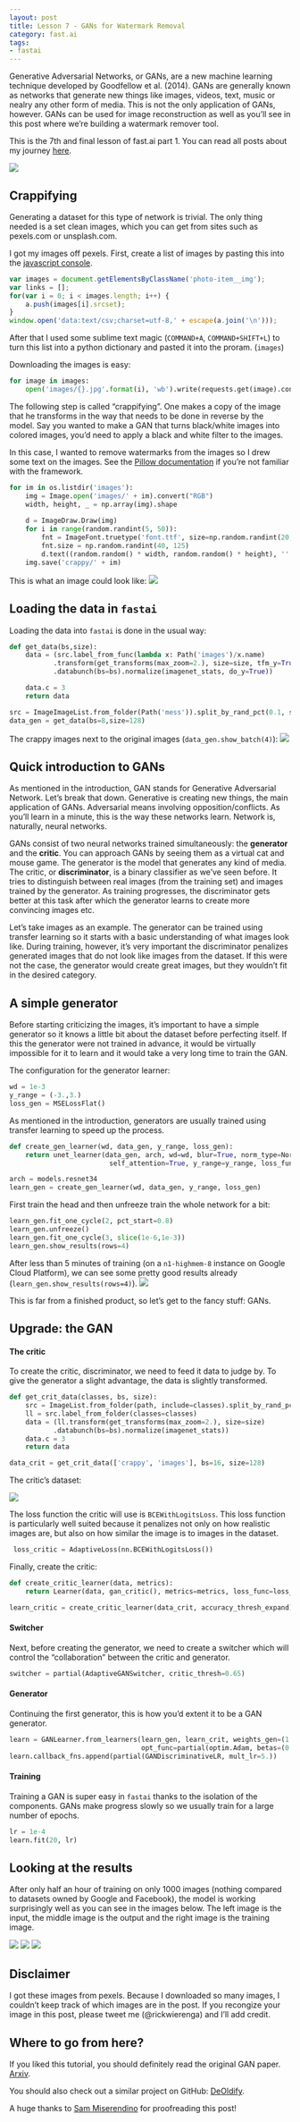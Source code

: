 ```yaml
---
layout: post
title: Lesson 7 - GANs for Watermark Removal
category: fast.ai
tags:
- fastai
---
```


Generative Adversarial Networks, or GANs, are a new machine learning technique developed by Goodfellow et al. (2014). GANs are generally known as networks that generate new things like images, videos, text, music or nealry any other form of media. This is not the only application of GANs, however. GANs can be used for image reconstruction as well as you’ll see in this post where we’re building a watermark remover tool.

This is the 7th and final lesson of fast.ai part 1. You can read all posts about my journey [here](https://rickwierenga.com/tag/fastai).

![](/assets/images/7/r2.png)

## Crappifying
Generating a dataset for this type of network is trivial. The only thing needed is a set clean images, which you can get from sites such as pexels.com or unsplash.com.

I got my images off pexels. First, create a list of images by pasting this into the [javascript console](https://webmasters.stackexchange.com/questions/8525/how-do-i-open-the-javascript-console-in-different-browsers).
```javascript
var images = document.getElementsByClassName('photo-item__img');
var links = [];
for(var i = 0; i < images.length; i++) { 
	a.push(images[i].srcset); 
}
window.open('data:text/csv;charset=utf-8,' + escape(a.join('\n')));
```

After that I used some sublime text magic (`COMMAND+A`, `COMMAND+SHIFT+L`) to turn this list into a python dictionary and pasted it into the proram. (`images`)

Downloading the images is easy:
```python
for image in images:
    open('images/{}.jpg'.format(i), 'wb').write(requests.get(image).content)
```

The following step is called “crappifying”. One makes a copy of the image that he transforms in the way that needs to be done in reverse by the model. Say you wanted to make a GAN that turns black/white images into colored images, you’d need to apply a black and white filter to the images.

In this case, I wanted to remove watermarks from the images so I drew some text on the images. See the [Pillow documentation](https://pillow.readthedocs.io) if you’re not familiar with the framework.
```python
for im in os.listdir('images'):
	img = Image.open('images/' + im).convert("RGB")
	width, height, _ = np.array(img).shape
	
	d = ImageDraw.Draw(img)
	for i in range(random.randint(5, 50)):
		fnt = ImageFont.truetype('font.ttf', size=np.random.randint(20, 40))
		fnt.size = np.random.randint(40, 125)
		d.text((random.random() * width, random.random() * height), ''.join([random.choice(string.digits + string.ascii_letters) for x in range(20)]), fill=(random.randint(0,255), random.randint(0,255), random.randint(0,255)), font=fnt)
	img.save('crappy/' + im)
```

This is what an image could look like:
![](/assets/images/7/train_example.png)

## Loading the data in `fastai`
Loading the data into `fastai` is done in the usual way:

```python
def get_data(bs,size):
    data = (src.label_from_func(lambda x: Path('images')/x.name)
           .transform(get_transforms(max_zoom=2.), size=size, tfm_y=True)
           .databunch(bs=bs).normalize(imagenet_stats, do_y=True))

    data.c = 3
    return data

src = ImageImageList.from_folder(Path('mess')).split_by_rand_pct(0.1, seed=42)
data_gen = get_data(bs=8,size=128)
```

The crappy images next to the original images (`data_gen.show_batch(4)`):
![](/assets/images/7/crap_nice.png)

## Quick introduction to GANs
As mentioned in the introduction, GAN stands for Generative Adversarial Network. Let’s break that down. Generative is creating new things, the main application of GANs. Adversarial means involving opposition/conflicts. As you’ll learn in a minute, this is the way these networks learn. Network is, naturally, neural networks.

GANs consist of two neural networks trained simultaneously: the **generator** and the **critic**. You can approach GANs by seeing them as a virtual cat and mouse game. The generator is the model that generates any kind of media. The critic, or **discriminator**, is a binary classifier as we’ve seen before. It tries to distinguish between real images (from the training set) and images trained by the generator. As training progresses, the discriminator gets better at this task after which the generator learns to create more convincing images etc.

Let’s take images as an example. The generator can be trained using transfer learning so it starts with a basic understanding of what images look like. During training, however, it’s very important the discriminator penalizes generated images that do not look like images from the dataset. If this were not the case, the generator would create great images, but they wouldn’t fit in the desired category.

## A simple generator
Before starting criticizing the images, it’s important to have a simple generator so it knows a little bit about the dataset before perfecting itself. If this the generator were not trained in advance, it would be virtually impossible for it to learn and it would take a very long time to train the GAN.

The configuration for the generator learner:
```python
wd = 1e-3
y_range = (-3.,3.)
loss_gen = MSELossFlat()
```

As mentioned in the introduction, generators are usually trained using transfer learning to speed up the process.
```python
def create_gen_learner(wd, data_gen, y_range, loss_gen):
    return unet_learner(data_gen, arch, wd=wd, blur=True, norm_type=NormType.Weight,
                         self_attention=True, y_range=y_range, loss_func=loss_gen)

arch = models.resnet34
learn_gen = create_gen_learner(wd, data_gen, y_range, loss_gen)
```

First train the head and then unfreeze train the whole network for a bit:
```python
learn_gen.fit_one_cycle(2, pct_start=0.8)
learn_gen.unfreeze()
learn_gen.fit_one_cycle(3, slice(1e-6,1e-3))
learn_gen.show_results(rows=4)
```

After less than 5 minutes of training (on a `n1-highmem-8` instance on Google Cloud Platform), we can see some pretty good results already (`learn_gen.show_results(rows=4)`).
![](/assets/images/7/results1.png)

This is far from a finished product, so let’s get to the fancy stuff: GANs.

## Upgrade: the GAN

#### The critic
To create the critic, discriminator, we need to feed it data to judge by. To give the generator a slight advantage, the data is slightly transformed.
```python
def get_crit_data(classes, bs, size):
    src = ImageList.from_folder(path, include=classes).split_by_rand_pct(0.1, seed=42)
    ll = src.label_from_folder(classes=classes)
    data = (ll.transform(get_transforms(max_zoom=2.), size=size)
           .databunch(bs=bs).normalize(imagenet_stats))
    data.c = 3
    return data

data_crit = get_crit_data(['crappy', 'images'], bs=16, size=128)
```

The critic’s dataset:

![](/assets/images/7/disc_data.png)

The loss function the critic will use is `BCEWithLogitsLoss`. This loss function is particularly well suited because it penalizes not only on how realistic images are, but also on how similar the image is to images in the dataset.
```python
 loss_critic = AdaptiveLoss(nn.BCEWithLogitsLoss())
```

Finally, create the critic:
```python
def create_critic_learner(data, metrics):
    return Learner(data, gan_critic(), metrics=metrics, loss_func=loss_critic, wd=1e-3)

learn_critic = create_critic_learner(data_crit, accuracy_thresh_expand)
```

#### Switcher
Next, before creating the generator, we need to create a switcher which will control the “collaboration” between the critic and generator.
```python
switcher = partial(AdaptiveGANSwitcher, critic_thresh=0.65)
```

#### Generator
Continuing the first generator, this is how you’d extent it to be a GAN generator.
```python
learn = GANLearner.from_learners(learn_gen, learn_crit, weights_gen=(1.,50.), show_img=False, switcher=switcher,
                                 opt_func=partial(optim.Adam, betas=(0.,0.99)), wd=1e-3)
learn.callback_fns.append(partial(GANDiscriminativeLR, mult_lr=5.))
```

#### Training
Training a GAN is super easy in `fastai` thanks to the isolation of the components. GANs make progress slowly so we usually train for a large number of epochs.
```python
lr = 1e-4
learn.fit(20, lr)
```

## Looking at the results
After only half an hour of training on only 1000 images (nothing compared to datasets owned by Google and Facebook), the model is working surprisingly well as you can see in the images below. The left image is the input, the middle image is the output and the right image is the training image.

![](/assets/images/7/r1.png)
![](/assets/images/7/r2.png)
![](/assets/images/7/r3.png)

## Disclaimer
I got these images from pexels. Because I downloaded so many images, I couldn’t keep track of which images are in the post. If you recongize your image in this post, please tweet me (@rickwierenga) and I’ll add credit.

## Where to go from here?
If you liked this tutorial, you should definitely read the original GAN paper. [Arxiv](https://arxiv.org/abs/1406.2661).

You should also check out a similar project on GitHub: [DeOldify](https://github.com/jantic/DeOldify).

<p class="text-muted">A huge thanks to <a target="_blank" href="https://twitter.com/miserendino_sam">Sam Miserendino</a> for proofreading this post!</p>
